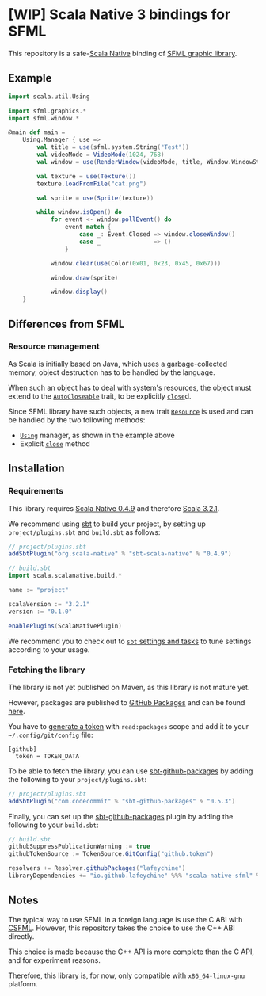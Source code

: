 # [WIP] Scala Native 3 bindings for SFML

This repository is a safe-[Scala Native](https://scala-native.org/en/stable/) binding of [SFML graphic library](https://www.sfml-dev.org/).


## Example

```scala
import scala.util.Using

import sfml.graphics.*
import sfml.window.*

@main def main =
    Using.Manager { use =>
        val title = use(sfml.system.String("Test"))
        val videoMode = VideoMode(1024, 768)
        val window = use(RenderWindow(videoMode, title, Window.WindowStyle.DefaultStyle))

        val texture = use(Texture())
        texture.loadFromFile("cat.png")

        val sprite = use(Sprite(texture))

        while window.isOpen() do
            for event <- window.pollEvent() do
                event match {
                    case _: Event.Closed => window.closeWindow()
                    case _               => ()
                }

            window.clear(use(Color(0x01, 0x23, 0x45, 0x67)))

            window.draw(sprite)

            window.display()
    }
```


## Differences from SFML

### Resource management

As Scala is initially based on Java, which uses a garbage-collected memory, object destruction has to be handled by the language.

When such an object has to deal with system's resources, the object must extend to the [`AutoCloseable`](https://docs.oracle.com/javase/8/docs/api/java/lang/AutoCloseable.html) trait, to be explicitly [`close`](https://docs.oracle.com/javase/8/docs/api/java/lang/AutoCloseable.html#close--)d.

Since SFML library have such objects, a new trait [`Resource`](https://lafeychine.github.io/scala-native-sfml/sfml/Resource.html) is used and can be handled by the two following methods:
 - [`Using`](https://www.scala-lang.org/api/3.x/scala/util/Using$.html) manager, as shown in the example above
 - Explicit [`close`](https://lafeychine.github.io/scala-native-sfml/sfml/Resource.html#close:Unit) method


## Installation

### Requirements

This library requires [Scala Native 0.4.9](https://scala-native.org/en/stable/changelog/0.4.9.html) and therefore [Scala 3.2.1](https://www.scala-lang.org/download/3.2.1.html).

We recommend using [sbt](https://www.scala-sbt.org/download.html) to build your project, by setting up `project/plugins.sbt` and `build.sbt` as follows:

```scala
// project/plugins.sbt
addSbtPlugin("org.scala-native" % "sbt-scala-native" % "0.4.9")
```

```scala
// build.sbt
import scala.scalanative.build.*

name := "project"

scalaVersion := "3.2.1"
version := "0.1.0"

enablePlugins(ScalaNativePlugin)
```

We recommend you to check out to [`sbt` settings and tasks](https://scala-native.org/en/stable/user/sbt.html#sbt-settings-and-tasks) to tune settings according to your usage.


### Fetching the library

The library is not yet published on Maven, as this library is not mature yet.

However, packages are published to [GitHub Packages](https://github.com/features/packages) and can be found [here](https://github.com/lafeychine?tab=packages&repo_name=scala-native-sfml).

You have to [generate a token](https://github.com/settings/tokens) with `read:packages` scope and add it to your `~/.config/git/config` file:
```gitconfig
[github]
  token = TOKEN_DATA
```

To be able to fetch the library, you can use [sbt-github-packages](https://github.com/djspiewak/sbt-github-packages) by adding the following to your `project/plugins.sbt`:

```scala
// project/plugins.sbt
addSbtPlugin("com.codecommit" % "sbt-github-packages" % "0.5.3")
```

Finally, you can set up the [sbt-github-packages](https://github.com/djspiewak/sbt-github-packages) plugin by adding the following to your `build.sbt`:

```scala
// build.sbt
githubSuppressPublicationWarning := true
githubTokenSource := TokenSource.GitConfig("github.token")

resolvers += Resolver.githubPackages("lafeychine")
libraryDependencies += "io.github.lafeychine" %%% "scala-native-sfml" % "0.2.1"
```


## Notes

The typical way to use SFML in a foreign language is use the C ABI with [CSFML](https://github.com/SFML/CSFML).
However, this repository takes the choice to use the C++ ABI directly.

This choice is made because the C++ API is more complete than the C API, and for experiment reasons.

Therefore, this library is, for now, only compatible with `x86_64-linux-gnu` platform.
